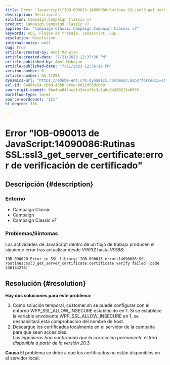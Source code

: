 ```yaml
---
title: Error "Javascript\"IOB-090013:14090086:Rutinas SSL:ssl3_get_server_certificate:error de verificación de certificado\""
description: Descripción
solution: Campaign,Campaign Classic v7
product: Campaign,Campaign Classic v7
applies-to: "Campaign Classic,Campaign,Campaign Classic v7"
keywords: KCS, Flujos de trabajo, Javascript, SSL
resolution: Resolution
internal-notes: null
bug: true
article-created-by: Amol Mahajan
article-created-date: "7/21/2023 12:37:26 PM"
article-published-by: Amol Mahajan
article-published-date: "7/21/2023 12:56:16 PM"
version-number: 6
article-number: KA-17298
dynamics-url: "https://adobe-ent.crm.dynamics.com/main.aspx?forceUCI=1&pagetype=entityrecord&etn=knowledgearticle&id=2e1e1457-c327-ee11-9966-6045bd0067ea"
exl-id: 8460fe24-cb6d-406b-bfee-8011d50dcb60
source-git-commit: 0be4ba8454ce143aca70c3c1a6c04200215a0955
workflow-type: tm+mt
source-wordcount: '121'
ht-degree: 35%

---
```


# Error &quot;IOB-090013 de JavaScript:14090086:Rutinas SSL:ssl3_get_server_certificate:error de verificación de certificado&quot;

## Descripción {#description}


### <b>Entorno</b>

- Campaign Classic
- Campaign
- Campaign Classic v7




### <b>Problemas/Síntomas</b>

Las actividades de JavaScript dentro de un flujo de trabajo producen el siguiente error tras actualizar desde *V9032* hasta *V9188*:




```
IOB-090020 Error in SSL library:'IOB-090013 error:14090086:SSL routines:ssl3_get_server_certificate:certificate verify failed (code 336134278)'
```



## Resolución {#resolution}

<b>Hay dos soluciones para este problema:</b>
1. Como solución temporal, customer.sh se puede configurar con el entorno WPP_SSL_ALLOW_INSECURE establecido en 1. Si se establece la variable envolvente WPP_SSL_ALLOW_INSECURE en 1, se deshabilitará esta comprobación del nombre de host. 
2. Descargue los certificados localmente en el servidor de la campaña para que sean accesibles.<br>*Los ingenieros han confirmado que la corrección permanente estará disponible a partir de la versión 20.3.*



<b>Causa</b>
El problema se debe a que los certificados no están disponibles en el servidor local.
